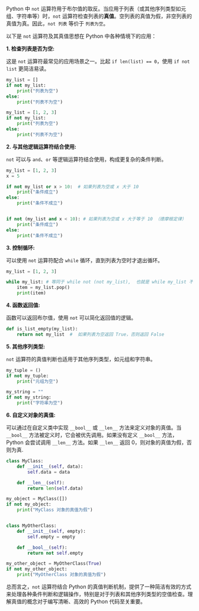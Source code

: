 Python 中 `not` 运算符用于布尔值的取反。当应用于列表（或其他序列类型如元组、字符串等）时，`not` 运算符检查列表的**真值**。空列表的真值为假，非空列表的真值为真。因此，`not 列表` 等价于 `列表为空`。

以下是 `not` 运算符及其真值思想在 Python 中各种情境下的应用：

**1. 检查列表是否为空:**

这是 `not` 运算符最常见的应用场景之一。比起 `if len(list) == 0`，使用 `if not list` 更简洁易读。

```python
my_list = []
if not my_list:
    print("列表为空")
else:
    print("列表不为空")

my_list = [1, 2, 3]
if not my_list:
    print("列表为空")
else:
    print("列表不为空")
```

**2.  与其他逻辑运算符结合使用:**

`not` 可以与 `and`、`or` 等逻辑运算符结合使用，构成更复杂的条件判断。

```python
my_list = [1, 2, 3]
x = 5

if not my_list or x > 10:  # 如果列表为空或 x 大于 10
    print("条件成立")
else:
    print("条件不成立")


if not (my_list and x < 10): # 如果列表为空或 x 大于等于 10 （德摩根定律）
    print("条件成立")
else:
    print("条件不成立")
```

**3.  控制循环:**

可以使用 `not` 运算符配合 `while` 循环，直到列表为空时才退出循环。

```python
my_list = [1, 2, 3]

while my_list: # 等同于 while not (not my_list),  也就是 while my_list 不为空
    item = my_list.pop()
    print(item)
```

**4.  函数返回值:**

函数可以返回布尔值，使用 `not` 可以简化返回值的逻辑。

```python
def is_list_empty(my_list):
    return not my_list  #  如果列表为空返回 True，否则返回 False
```

**5.  其他序列类型:**

`not` 运算符的真值判断也适用于其他序列类型，如元组和字符串。

```python
my_tuple = ()
if not my_tuple:
    print("元组为空")

my_string = ""
if not my_string:
    print("字符串为空")
```


**6.  自定义对象的真值:**

可以通过在自定义类中实现 `__bool__` 或 `__len__` 方法来定义对象的真值。当 `__bool__` 方法被定义时，它会被优先调用。如果没有定义 `__bool__` 方法，Python 会尝试调用 `__len__` 方法。如果 `__len__` 返回 0，则对象的真值为假，否则为真.

```python
class MyClass:
    def __init__(self, data):
        self.data = data

    def __len__(self):
        return len(self.data)

my_object = MyClass([])
if not my_object:
    print("MyClass 对象的真值为假")


class MyOtherClass:
    def __init__(self, empty):
        self.empty = empty

    def __bool__(self):
        return not self.empty

my_other_object = MyOtherClass(True)
if not my_other_object:
    print("MyOtherClass 对象的真值为假")

```


总而言之，`not` 运算符结合 Python 的真值判断机制，提供了一种简洁有效的方式来处理各种条件判断和逻辑操作，特别是对于列表和其他序列类型的空值检查。理解真值的概念对于编写清晰、高效的 Python 代码至关重要。
